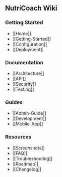 ## NutriCoach Wiki

### Getting Started
- [[Home]]
- [[Getting-Started]]
- [[Configuration]]
- [[Deployment]]

### Documentation
- [[Architecture]]
- [[API]]
- [[Security]]
- [[Testing]]

### Guides
- [[Admin-Guide]]
- [[Development]]
- [[Mobile-App]]

### Resources
- [[Screenshots]]
- [[FAQ]]
- [[Troubleshooting]]
- [[Roadmap]]
- [[Changelog]]